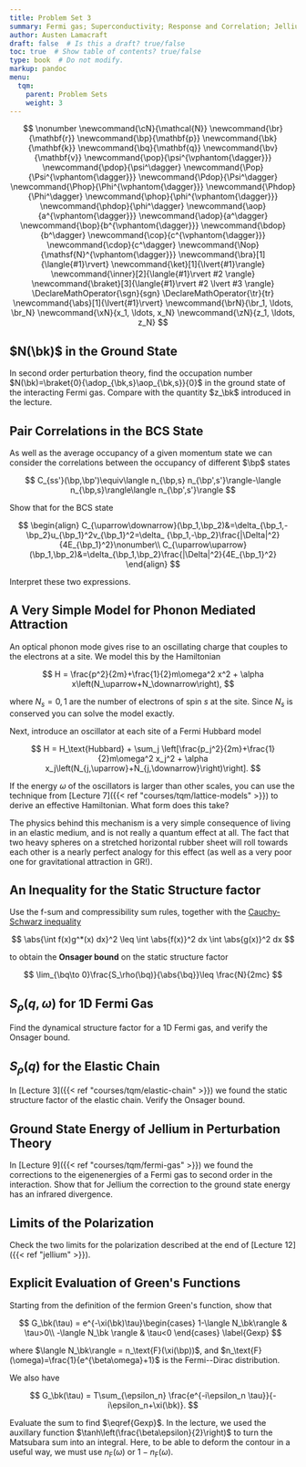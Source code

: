 ```yaml
---
title: Problem Set 3
summary: Fermi gas; Superconductivity; Response and Correlation; Jellium.
author: Austen Lamacraft
draft: false  # Is this a draft? true/false
toc: true  # Show table of contents? true/false
type: book  # Do not modify.
markup: pandoc
menu:
  tqm:
    parent: Problem Sets
    weight: 3
---
```




$$
\nonumber
\newcommand{\cN}{\mathcal{N}}
\newcommand{\br}{\mathbf{r}}
\newcommand{\bp}{\mathbf{p}}
\newcommand{\bk}{\mathbf{k}}
\newcommand{\bq}{\mathbf{q}}
\newcommand{\bv}{\mathbf{v}}
\newcommand{\pop}{\psi^{\vphantom{\dagger}}}
\newcommand{\pdop}{\psi^\dagger}
\newcommand{\Pop}{\Psi^{\vphantom{\dagger}}}
\newcommand{\Pdop}{\Psi^\dagger}
\newcommand{\Phop}{\Phi^{\vphantom{\dagger}}}
\newcommand{\Phdop}{\Phi^\dagger}
\newcommand{\phop}{\phi^{\vphantom{\dagger}}}
\newcommand{\phdop}{\phi^\dagger}
\newcommand{\aop}{a^{\vphantom{\dagger}}}
\newcommand{\adop}{a^\dagger}
\newcommand{\bop}{b^{\vphantom{\dagger}}}
\newcommand{\bdop}{b^\dagger}
\newcommand{\cop}{c^{\vphantom{\dagger}}}
\newcommand{\cdop}{c^\dagger}
\newcommand{\Nop}{\mathsf{N}^{\vphantom{\dagger}}}
\newcommand{\bra}[1]{\langle{#1}\rvert}
\newcommand{\ket}[1]{\lvert{#1}\rangle}
\newcommand{\inner}[2]{\langle{#1}\rvert #2 \rangle}
\newcommand{\braket}[3]{\langle{#1}\rvert #2 \lvert #3 \rangle}
\DeclareMathOperator{\sgn}{sgn}
\DeclareMathOperator{\tr}{tr}
\newcommand{\abs}[1]{\lvert{#1}\rvert}
\newcommand{\brN}{\br_1, \ldots, \br_N}
\newcommand{\xN}{x_1, \ldots, x_N}
\newcommand{\zN}{z_1, \ldots, z_N}
$$

## $N(\bk)$ in the Ground State

In second order perturbation theory, find the occupation number $N(\bk)=\braket{0}{\adop_{\bk,s}\aop_{\bk,s}}{0}$ in the ground state of the interacting Fermi gas. Compare with the quantity $z_\bk$ introduced in the lecture.

## Pair Correlations in the BCS State

As well as the average occupancy of a given momentum state we can consider the correlations between
the occupancy of different $\bp$ states

$$
C_{ss'}(\bp,\bp')\equiv\langle n_{\bp,s} n_{\bp',s'}\rangle-\langle n_{\bp,s}\rangle\langle n_{\bp',s'}\rangle
$$

Show that for the BCS state

$$
\begin{align}
C_{\uparrow\downarrow}(\bp_1,\bp_2)&=\delta_{\bp_1,-\bp_2}u_{\bp_1}^2v_{\bp_1}^2=\delta_
{\bp_1,-\bp_2}\frac{|\Delta|^2}{4E_{\bp_1}^2}\nonumber\\
C_{\uparrow\uparrow}(\bp_1,\bp_2)&=\delta_{\bp_1,\bp_2}\frac{|\Delta|^2}{4E_{\bp_1}^2}
\end{align}
$$

Interpret these two expressions.

## A Very Simple Model for Phonon Mediated Attraction

An optical phonon mode gives rise to an oscillating charge that couples to the electrons at a site. We model this by the Hamiltonian

$$
H = \frac{p^2}{2m}+\frac{1}{2}m\omega^2 x^2 + \alpha x\left(N_\uparrow+N_\downarrow\right),
$$

where $N_s=0,1$ are the number of electrons of spin $s$ at the site. Since $N_s$ is conserved you can solve the model exactly.

Next, introduce an oscillator at each site of a Fermi Hubbard model

$$
H = H_\text{Hubbard} + \sum_j \left[\frac{p_j^2}{2m}+\frac{1}{2}m\omega^2 x_j^2 + \alpha x_j\left(N_{j,\uparrow}+N_{j,\downarrow}\right)\right].
$$

If the energy $\omega$ of the oscillators is larger than other scales, you can use the technique from [Lecture 7]({{< ref "courses/tqm/lattice-models" >}}) to derive an effective Hamiltonian. What form does this take?

The physics behind this mechanism is a very simple consequence of living in an elastic medium, and is not really a quantum effect at all. The fact that two heavy spheres on a stretched horizontal rubber sheet will roll towards each other is a nearly perfect analogy for this effect (as well as a very poor one for gravitational attraction in GR!).

## An Inequality for the Static Structure factor

Use the f-sum and compressibility sum rules, together with the [Cauchy-Schwarz inequality](https://en.wikipedia.org/wiki/Cauchy–Schwarz_inequality#L2)

$$
\abs{\int f(x)g^*(x) dx}^2 \leq \int \abs{f(x)}^2 dx \int \abs{g(x)}^2 dx
$$

to obtain the __Onsager bound__ on the static structure factor

$$
	\lim_{\bq\to 0}\frac{S_\rho(\bq)}{\abs{\bq}}\leq \frac{N}{2mc}
$$

## $S_\rho(q,\omega)$ for 1D Fermi Gas

Find the dynamical structure factor for a 1D Fermi gas, and verify the Onsager bound.

## $S_\rho(q)$ for the Elastic Chain

In [Lecture 3]({{< ref "courses/tqm/elastic-chain" >}}) we found the static structure factor of the elastic chain. Verify the Onsager bound.

## Ground State Energy of Jellium in Perturbation Theory

In [Lecture 9]({{< ref "courses/tqm/fermi-gas" >}}) we found the corrections to the eigenenergies of a Fermi gas to second order in the interaction. Show that for Jellium the correction to the ground state energy has an infrared divergence.

## Limits of the Polarization

Check the two limits for the polarization described at the end of [Lecture 12]({{< ref "jellium" >}}).

## Explicit Evaluation of Green's Functions

Starting from the definition of the fermion Green's function, show that

$$
G_\bk(\tau) = e^{-\xi(\bk)\tau}\begin{cases}
	1-\langle N_\bk\rangle & \tau>0\\
	-\langle N_\bk \rangle & \tau<0
	\end{cases}
	\label{Gexp}
$$		

where $\langle N_\bk\rangle = n_\text{F}(\xi(\bp))$, and $n_\text{F}(\omega)=\frac{1}{e^{\beta\omega}+1}$ is the Fermi--Dirac distribution.

We also have

$$
G_\bk(\tau) = T\sum_{\epsilon_n} \frac{e^{-i\epsilon_n \tau}}{-i\epsilon_n+\xi(\bk)}.
$$

Evaluate the sum to find $\eqref{Gexp}$. In the lecture, we used the auxillary function $\tanh\left(\frac{\beta\epsilon}{2}\right)$ to turn the Matsubara sum into an integral. Here, to be able to deform the contour in a useful way, we must use $n_\text{F}(\omega)$ or $1-n_\text{F}(\omega)$.
